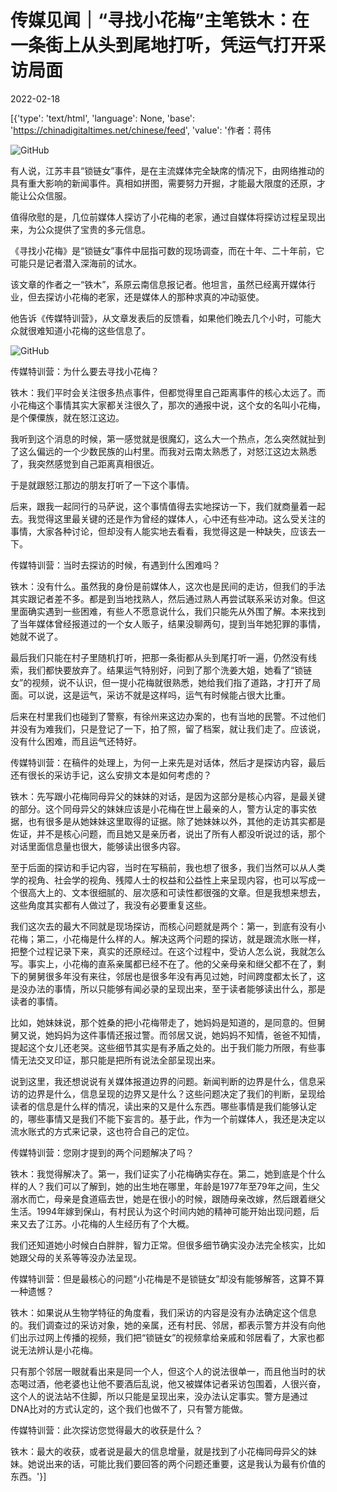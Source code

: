 # 传媒见闻｜“寻找小花梅”主笔铁木：在一条街上从头到尾地打听，凭运气打开采访局面

2022-02-18

[{'type': 'text/html', 'language': None, 'base': 'https://chinadigitaltimes.net/chinese/feed', 'value': '作者：蒋伟

![GitHub](https://chinadigitaltimes.net/chinese/files/2022/02/post-677071-620ed1d667543.)

有人说，江苏丰县“锁链女”事件，是在主流媒体完全缺席的情况下，由网络推动的具有重大影响的新闻事件。真相如拼图，需要努力开掘，才能最大限度的还原，才能让公众信服。

值得欣慰的是，几位前媒体人探访了小花梅的老家，通过自媒体将探访过程呈现出来，为公众提供了宝贵的多元信息。

《寻找小花梅》是“锁链女”事件中屈指可数的现场调查，而在十年、二十年前，它可能只是记者潜入深海前的试水。

该文章的作者之一“铁木”，系原云南信息报记者。他坦言，虽然已经离开媒体行业，但去探访小花梅的老家，还是媒体人的那种求真的冲动驱使。

他告诉《传媒特训营》，从文章发表后的反馈看，如果他们晚去几个小时，可能大众就很难知道小花梅的这些信息了。

![GitHub](https://chinadigitaltimes.net/chinese/files/2022/02/post-677071-620ed1d6706b2.)

传媒特训营：为什么要去寻找小花梅？

铁木：我们平时会关注很多热点事件，但都觉得里自己距离事件的核心太远了。而小花梅这个事情其实大家都关注很久了，那次的通报中说，这个女的名叫小花梅，是个傈僳族，就在怒江这边。

我听到这个消息的时候，第一感觉就是很魔幻，这么大一个热点，怎么突然就扯到了这么偏远的一个少数民族的山村里。而我对云南太熟悉了，对怒江这边太熟悉了，我突然感觉到自己距离真相很近。

于是就跟怒江那边的朋友打听了一下这个事情。

后来，跟我一起同行的马萨说，这个事情值得去实地探访一下，我们就商量着一起去。我觉得这里最关键的还是作为曾经的媒体人，心中还有些冲动。这么受关注的事情，大家各种讨论，但却没有人能实地去看看，我觉得这是一种缺失，应该去一下。

传媒特训营：当时去探访的时候，有遇到什么困难吗？

铁木：没有什么。虽然我的身份是前媒体人，这次也是民间的走访，但我们的手法其实跟记者差不多。都是到当地找熟人，然后通过熟人再尝试联系采访对象。但这里面确实遇到一些困难，有些人不愿意说什么，我们只能先从外围了解。本来找到了当年媒体曾经报道过的一个女人贩子，结果没聊两句，提到当年她犯罪的事情，她就不说了。

最后我们只能在村子里随机打听，把那一条街都从头到尾打听一遍，仍然没有线索，我们都快要放弃了。结果运气特别好，问到了那个洗姜大姐，她看了“锁链女”的视频，说不认识，但一提小花梅就很熟悉，她给我们指了道路，才打开了局面。可以说，这是运气，采访不就是这样吗，运气有时候能占很大比重。

后来在村里我们也碰到了警察，有徐州来这边办案的，也有当地的民警。不过他们并没有为难我们，只是登记了一下，拍了照，留了档案，就让我们走了。应该说，没有什么困难，而且运气还特好。

传媒特训营：在稿件的处理上，为何一上来先是对话体，然后才是探访内容，最后还有很长的采访手记，这么安排文本是如何考虑的？

铁木：先写跟小花梅同母异父的妹妹的对话，是因为这部分是核心内容，是最关键的部分。这个同母异父的妹妹应该是小花梅在世上最亲的人，警方认定的事实依据，也有很多是从她妹妹这里取得的证据。除了她妹妹以外，其他的走访其实都是佐证，并不是核心问题，而且她又是亲历者，说出了所有人都没听说过的话，那个对话里面信息量也很大，能够读出很多内容。

至于后面的探访和手记内容，当时在写稿前，我也想了很多，我们当然可以从人类学的视角、社会学的视角、残障人士的权益和公益性上来呈现内容，也可以写成一个很高大上的、文本很细腻的、层次感和可读性都很强的文章。但是我想来想去，这些角度其实都有人做过了，我没有必要重复这些。

我们这次去的最大不同就是现场探访，而核心问题就是两个：第一，到底有没有小花梅；第二，小花梅是什么样的人。解决这两个问题的探访，就是跟流水账一样，把整个过程记录下来，真实的还原经过。在这个过程中，受访人怎么说，我就怎么写。事实上，小花梅的直系亲属都已经不在了。他的父亲母亲和继父都不在了，剩下的舅舅很多年没有来往，邻居也是很多年没有再见过她，时间跨度都太长了，这是没办法的事情，所以只能够有闻必录的呈现出来，至于读者能够读出什么，那是读者的事情。

比如，她妹妹说，那个姓桑的把小花梅带走了，她妈妈是知道的，是同意的。但舅舅又说，她妈妈为这件事情还报过警。而邻居又说，她妈妈不知情，爸爸不知情，提起这个女儿还老哭。这些细节其实是有矛盾之处的。出于我们能力所限，有些事情无法交叉印证，那只能是把所有说法全部呈现出来。

说到这里，我还想说说有关媒体报道边界的问题。新闻判断的边界是什么，信息采访的边界是什么，信息呈现的边界又是什么？这些问题决定了我们的判断，呈现给读者的信息是什么样的情况，读出来的又是什么东西。哪些事情是我们能够认定的，哪些事情又是我们不能下妄言的。基于此，作为一个前媒体人，我还是决定以流水账式的方式来记录，这也符合自己的定位。

传媒特训营：您刚才提到的两个问题解决了吗？

铁木：我觉得解决了。第一，我们证实了小花梅确实存在。第二，她到底是个什么样的人？我们可以了解到，她的出生地在哪里，年龄是1977年至79年之间，生父溺水而亡，母亲是食道癌去世，她是在很小的时候，跟随母亲改嫁，然后跟着继父生活。1994年嫁到保山，有村民认为这个时间内她的精神可能开始出现问题，后来又去了江苏。小花梅的人生经历有了个大概。

我们还知道她小时候白白胖胖，智力正常。但很多细节确实没办法完全核实，比如她跟父母的关系等等没办法呈现。

传媒特训营：但是最核心的问题“小花梅是不是锁链女”却没有能够解答，这算不算一种遗憾？

铁木：如果说从生物学特征的角度看，我们采访的内容是没有办法确定这个信息的。我们调查过的采访对象，她的亲属，还有村民、邻居，都表示警方并没有向他们出示过网上传播的视频，我们把“锁链女”的视频拿给亲戚和邻居看了，大家也都说无法辨认是小花梅。

只有那个邻居一眼就看出来是同一个人，但这个人的说法很单一，而且他当时的状态喝过酒，他老婆也让他不要酒后乱说，他又被媒体记者采访包围着，人很兴奋，这个人的说法站不住脚，所以只能是呈现出来，没办法认定事实。警方是通过DNA比对的方式认定的，这个我们也做不了，只有警方能做。

传媒特训营：此次探访您觉得最大的收获是什么？

铁木：最大的收获，或者说是最大的信息增量，就是找到了小花梅同母异父的妹妹。她说出来的话，可能比我们要回答的两个问题还重要，这是我认为最有价值的东西。'}]